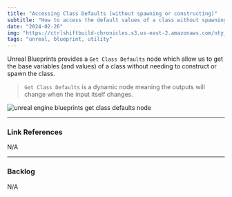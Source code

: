 ```yaml
---
title: "Accessing Class Defaults (without spawning or constructing)"
subtitle: "How to access the default values of a class without spawning or constructing the class."
date: "2024-02-26"
img: "https://ctrlshiftbuild-chronicles.s3.us-east-2.amazonaws.com/nty_studio_unreal_engine_blueprints_get_class_defaults.png"
tags: "unreal, blueprint, utility"
---
```


Unreal Blueprints provides a `Get Class Defaults` node which allow us to get the base variables (and values) of a class without needing to construct or spawn the class.

> `Get Class Defaults` is a dynamic node meaning the outputs will change when the input itself changes.

![unreal engine blueprints get class defaults node](https://ctrlshiftbuild-chronicles.s3.us-east-2.amazonaws.com/nty_studio_unreal_engine_blueprints_get_class_defaults.png)

---

### Link References

N/A

---

### Backlog

N/A
